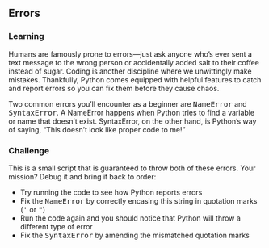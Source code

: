 <style>
code, pre {
  font-size: 0.9rem;
}
</style>

## Errors

### Learning
Humans are famously prone to errors—just ask anyone who’s ever sent a text message to the wrong person or accidentally added salt to their coffee instead of sugar. Coding is another discipline where we unwittingly make mistakes. Thankfully, Python comes equipped with helpful features to catch and report errors so you can fix them before they cause chaos.

Two common errors you’ll encounter as a beginner are ```NameError``` and ```SyntaxError```. A NameError happens when Python tries to find a variable or name that doesn’t exist. SyntaxError, on the other hand, is Python’s way of saying, “This doesn’t look like proper code to me!”

### Challenge
This is a small script that is guaranteed to throw both of these errors. Your mission? Debug it and bring it back to order:
- Try running the code to see how Python reports errors
- Fix the ```NameError``` by correctly encasing this string in quotation marks (```'``` or ```"```)
- Run the code again and you should notice that Python will throw a different type of error
- Fix the ```SyntaxError``` by amending the mismatched quotation marks